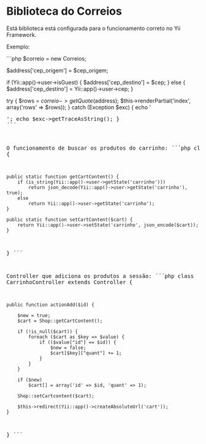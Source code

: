 Biblioteca do Correios
=============

Está biblioteca está configurada para o funcionamento correto no Yii Framework.

Exemplo:

´´´php
$correio = new Correios;

$address['cep_origem'] = $cep_origem;

if (Yii::app()->user->isGuest) {
  $address['cep_destino'] = $cep;
} else {
	$address['cep_destino'] = Yii::app()->user->cep;
}

try {
	$rows = $correio->getQuote($address);
	$this->renderPartial('index', array('rows' => $rows));
} catch (Exception $exc) {
	echo '<pre>';
	echo $exc->getTraceAsString();
}
´´´

O funcionamento de buscar os produtos do carrinho:
´´´php
class Shop {

    public static function getCartContent() {
        if (is_string(Yii::app()->user->getState('carrinho')))
            return json_decode(Yii::app()->user->getState('carrinho'), true);
        else
            return Yii::app()->user->getState('carrinho');
    }

    public static function setCartContent($cart) {
        return Yii::app()->user->setState('carrinho', json_encode($cart));
    }
}
´´´

Controller que adiciona os produtos a sessão:
´´´php
class CarrinhoController extends Controller {

    public function actionAdd($id) {

        $new = true;
        $cart = Shop::getCartContent();

        if (!is_null($cart)) {
            foreach ($cart as $key => $value) {
                if (($value["id"] == $id)) {
                    $new = false;
                    $cart[$key]["quant"] += 1;
                }
            }
        }

        if ($new)
            $cart[] = array('id' => $id, 'quant' => 1);

        Shop::setCartcontent($cart);

        $this->redirect(Yii::app()->createAbsoluteUrl('cart'));
    }
	
}
´´´
